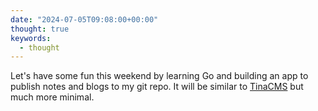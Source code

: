 ```yaml
---
date: "2024-07-05T09:08:00+00:00"
thought: true
keywords:
  - thought
---
```


Let's have some fun this weekend by learning Go and building an app to publish
notes and blogs to my git repo. It will be similar to
[TinaCMS](https://tina.io/) but much more minimal.

